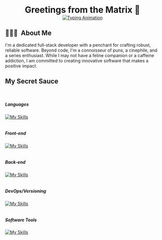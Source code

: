 <!--## Hi there 👋-->

<!--
**jude-n/jude-n** is a ✨ _special_ ✨ repository because its `README.md` (this file) appears on your GitHub profile.

Here are some ideas to get you started:

- 🔭 I’m currently working on ...
- 🌱 I’m currently learning ...
- 👯 I’m looking to collaborate on ...
- 🤔 I’m looking for help with ...
- 💬 Ask me about ...
- 📫 How to reach me: ...
- 😄 Pronouns: ...
- ⚡ Fun fact: ...
-->

<div align="center" style="display: flex; justify-content: center; align-items: center;">
  <h1 style="margin: 0;">Greetings from the Matrix 👋</h1>
</div>

  
<div style="text-align: center;">
  <a href="https://git.io/typing-svg">
    <img src="https://readme-typing-svg.herokuapp.com?font=Fira+Code&pause=1000&width=435&lines=A+lifelong+learner%2C+passionate+about;+turning+ideas+into+reality!" alt="Typing Animation">
  </a>
</div>

 <h2>🧑🏾‍💻 &nbsp;About Me</h2>

I'm a dedicated full-stack developer with a penchant for crafting robust, reliable software. Beyond code, I'm a connoisseur of puns, a cinephile, and a series enthusiast. While I may not have a feline companion or a caffeine addiction, I am committed to creating innovative software that makes a positive impact.
</br>
<h2>My Secret Sauce</h2>

<br>

##### Languages

[![My Skills](https://skillicons.dev/icons?i=py,js,php)](https://skillicons.dev)
<br>
<br>
##### Front-end

[![My Skills](https://skillicons.dev/icons?i=html,css,tailwind,alpinejs,vue)](https://skillicons.dev)
<br>
<br>

##### Back-end
[![My Skills](https://skillicons.dev/icons?i=laravel,fastapi,mysql,nodejs,npm)](https://skillicons.dev)
<br>
<br>

##### DevOps/Versioning
[![My Skills](https://skillicons.dev/icons?i=docker,git,github,bitbucket)](https://skillicons.dev)
<br>
<br>

##### Software Tools
[![My Skills](https://skillicons.dev/icons?i=postman,phpstorm,pycharm,vscode,sublime)](https://skillicons.dev)





